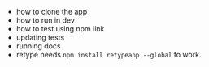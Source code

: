- how to clone the app
- how to run in dev
- how to test using npm link
- updating tests
- running docs 
- retype needs `npm install retypeapp --global` to work.